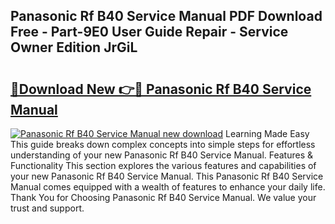 ## Panasonic Rf B40 Service Manual PDF Download Free - Part-9E0 User Guide Repair - Service Owner Edition JrGiL

# <h2><a href="http://bc36953.oget.top/?id=Panasonic+Rf+B40+Service+Manual">🔗Download New 👉🔴 Panasonic Rf B40 Service Manual</a></h2>

[![Panasonic Rf B40 Service Manual new download](https://i.imgur.com/5g1atiW.png)](http://bc36953.oget.top/?id=Panasonic+Rf+B40+Service+Manual)
Learning Made Easy This guide breaks down complex concepts into simple steps for effortless understanding of your new Panasonic Rf B40 Service Manual. Features & Functionality This section explores the various features and capabilities of your new Panasonic Rf B40 Service Manual. This Panasonic Rf B40 Service Manual comes equipped with a wealth of features to enhance your daily life. Thank You for Choosing Panasonic Rf B40 Service Manual. We value your trust and support.
